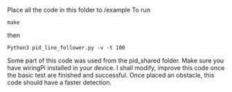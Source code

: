 Place all the code in this folder to /example
To run
```
make
```
then
```
Python3 pid_line_follower.py -v -t 100
```

Some part of this code was used from the pid_shared folder. Make sure you have wiringPi installed in your device. I shall modify, improve this code once the basic test are 
finished and successful. 
Once placed an obstacle, this code should have a faster detection.
